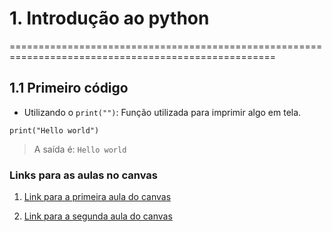 # 1. Introdução ao python
====================================================================================================
## 1.1 Primeiro código
* Utilizando o `print("")`: Função utilizada para imprimir algo em tela.

`print("Hello world")`
> A saída é: `Hello world`

### Links para as aulas no canvas
1. [Link para a primeira aula do canvas](https://www.canva.com/design/DAGIb34OEoU/3vvF5BU1wYmbIIg7VS713g/edit?utm_content=DAGIb34OEoU&utm_campaign=designshare&utm_medium=link2&utm_source=sharebutton)

2. [Link para a segunda aula do canvas](https://www.canva.com/design/DAGLVuytjo4/1w6EJW7ZxUDzn71SjTFduQ/edit?utm_content=DAGLVuytjo4&utm_campaign=designshare&utm_medium=link2&utm_source=sharebutton")